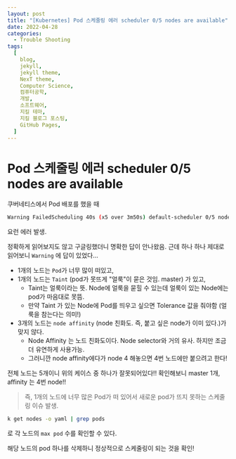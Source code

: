 ```yaml
---
layout: post
title: "[Kubernetes] Pod 스케줄링 에러 scheduler 0/5 nodes are available"
date: 2022-04-28
categories:
  - Trouble Shooting
tags:
  [
    blog,
    jekyll,
    jekyll theme,
    NexT theme,
    Computer Science,
    컴퓨터공학,
    개발,
    소프트웨어,
    지킬 테마,
    지킬 블로그 포스팅,
    GitHub Pages,
  ]
---
```


# Pod 스케줄링 에러 scheduler 0/5 nodes are available

쿠버네티스에서 Pod 배포를 했을 때

```sh
Warning FailedScheduling 40s (x5 over 3m50s) default-scheduler 0/5 nodes are available: 1 Too many pods, 1 node(s) had taint {node-role.kubernetes.io/master: }, that the pod didn't tolerate, 3 node(s) didn't match Pod's node affinity/selector.
```

요런 에러 발생.

정확하게 읽어보지도 않고 구글링했더니 명확한 답이 안나왔음.
근데 하나 하나 제대로 읽어보니 `Warning` 에 답이 있었다...

- 1개의 노드는 `Pod`가 너무 많이 떠있고,
- 1개의 노드는 `Taint` (pod가 못뜨게 "얼룩"이 묻은 것임. master) 가 있고,
  - Taint는 얼룩이라는 뜻. Node에 얼룩을 묻힐 수 있는데 얼룩이 있는 Node에는 pod가 마음대로 못뜸.
  - 만약 Taint 가 있는 Node에 Pod를 띄우고 싶으면 Tolerance 값을 줘야함 (얼룩을 참는다는 의미!)
- 3개의 노드는 `node affinity` (node 친화도. 즉, 붙고 싶은 node가 이미 있다.)가 맞지 않다.
  - Node Affinity 는 노드 친화도이다. Node selector와 거의 유사. 하지만 조금 더 유연하게 사용가능.
  - 그러니깐 node affinity에다가 node 4 해놓으면 4번 노드에만 붙으려고 한다!

전체 노드는 5개이니 위의 케이스 중 하나가 잘못되어있다!!
확인해보니 master 1개, affinity 는 4번 node!!

> 즉, 1개의 노드에 너무 많은 Pod가 떠 있어서 새로운 pod가 뜨지 못하는 스케줄링 이슈 발생.

```sh
k get nodes -o yaml | grep pods
```

로 각 노드의 `max pod` 수를 확인할 수 있다.

해당 노드의 pod 하나를 삭제하니 정상적으로 스케줄링이 되는 것을 확인!
